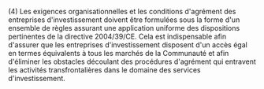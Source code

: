 (4) Les exigences organisationnelles et les conditions d'agrément des entreprises d'investissement doivent être formulées sous la forme d'un ensemble de règles assurant une application uniforme des dispositions pertinentes de la directive 2004/39/CE. Cela est indispensable afin d'assurer que les entreprises d'investissement disposent d'un accès égal en termes équivalents à tous les marchés de la Communauté et afin d'éliminer les obstacles découlant des procédures d'agrément qui entravent les activités transfrontalières dans le domaine des services d'investissement.